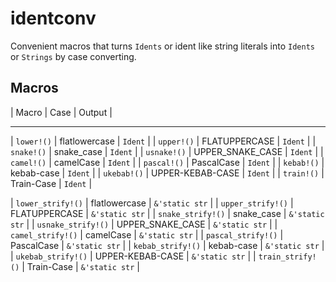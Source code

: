 # identconv

Convenient macros that turns `Idents` or ident like
string literals into `Idents` or `Strings` by case converting.

## Macros

| Macro | Case | Output |

-----

| `lower!()` | flatlowercase | `Ident` |
| `upper!()` | FLATUPPERCASE | `Ident` |
| `snake!()` | snake_case | `Ident` |
| `usnake!()` | UPPER_SNAKE_CASE | `Ident` |
| `camel!()` | camelCase | `Ident` |
| `pascal!()` | PascalCase | `Ident` |
| `kebab!()` | kebab-case | `Ident` |
| `ukebab!()` | UPPER-KEBAB-CASE | `Ident` |
| `train!()` | Train-Case | `Ident` |

| `lower_strify!()` | flatlowercase | `&'static str` |
| `upper_strify!()` | FLATUPPERCASE | `&'static str` |
| `snake_strify!()` | snake_case | `&'static str` |
| `usnake_strify!()` | UPPER_SNAKE_CASE | `&'static str` |
| `camel_strify!()` | camelCase | `&'static str` |
| `pascal_strify!()` | PascalCase | `&'static str` |
| `kebab_strify!()` | kebab-case | `&'static str` |
| `ukebab_strify!()` | UPPER-KEBAB-CASE | `&'static str` |
| `train_strify!()` | Train-Case | `&'static str` |
